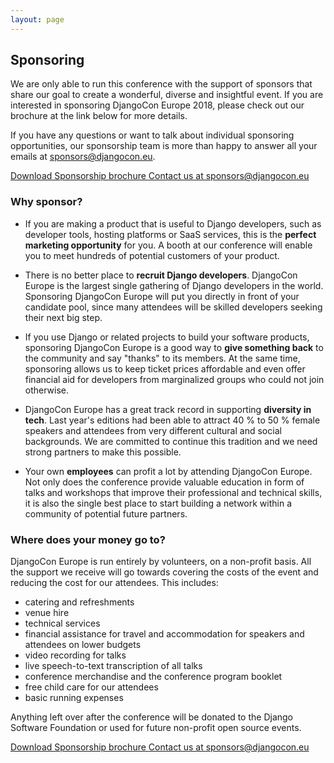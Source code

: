 ```yaml
---
layout: page
---
```


## Sponsoring

We are only able to run this conference with the support of sponsors that share our goal to create a wonderful,
diverse and insightful event. If you are interested in sponsoring DjangoCon Europe 2018, please check out our
brochure at the link below for more details.

If you have any questions or want to talk about individual sponsoring opportunities, our sponsorship team is
more than happy to answer all your emails at sponsors@djangocon.eu.

<div class="information-buttons">
  <a class="information" href="/assets/sponsor-brochure.pdf">
    Download Sponsorship brochure
  </a>
  <a class="information" href="mailto:sponsors@djangocon.eu">
    Contact us at sponsors@djangocon.eu
  </a>
</div>

### Why sponsor?

* If you are making a product that is useful to Django developers, such as developer tools, hosting platforms or
  SaaS services, this is the **perfect marketing opportunity** for you. A booth at our conference will enable you
  to meet hundreds of potential customers of your product.

* There is no better place to **recruit Django developers**. DjangoCon Europe is the largest single gathering of
  Django developers in the world. Sponsoring DjangoCon Europe will put you directly in front of your candidate pool,
  since many attendees will be skilled developers seeking their next big step.

* If you use Django or related projects to build your software products, sponsoring DjangoCon Europe is a good way to
  **give something back** to the community and say "thanks" to its members. At the same time, sponsoring allows us to
  keep ticket prices affordable and even offer financial aid for developers from marginalized groups who could not
  join otherwise.

* DjangoCon Europe has a great track record in supporting **diversity in tech**. Last year's editions had been able to
  attract 40 % to 50 % female speakers and attendees from very different cultural and social backgrounds. We are
  committed to continue this tradition and we need strong partners to make this possible.

* Your own **employees** can profit a lot by attending DjangoCon Europe. Not only does the conference provide valuable
  education in form of talks and workshops that improve their professional and technical skills, it is also the single
  best place to start building a network within a community of potential future partners.

### Where does your money go to?

DjangoCon Europe is run entirely by volunteers, on a non-profit basis. All the support we receive will go towards
covering the costs of the event and reducing the cost for our attendees. This includes:

* catering and refreshments
* venue hire
* technical services
* financial assistance for travel and accommodation for speakers and attendees on lower budgets
* video recording for talks
* live speech-to-text transcription of all talks
* conference merchandise and the conference program booklet
* free child care for our attendees
* basic running expenses

Anything left over after the conference will be donated to the Django Software Foundation or used for future non-profit open source events.

<div class="information-buttons">
  <a class="information" href="/assets/sponsor-brochure.pdf">
    Download Sponsorship brochure
  </a>
  <a class="information" href="mailto:sponsors@djangocon.eu">
    Contact us at sponsors@djangocon.eu
  </a>
</div>
